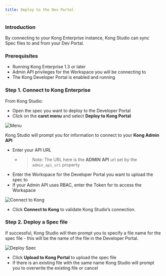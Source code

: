 ```yaml
---
title: Deploy to the Dev Portal
---
```


### Introduction

By connecting to your Kong Enterprise instance, Kong Studio can sync Spec files to
and from your Dev Portal.


### Prerequisites

* Running Kong Enterprise 1.3 or later
* Admin API privileges for the Workspace you will be connecting to
* The Kong Developer Portal is enabled and running



### Step 1. Connect to Kong Enterprise

From Kong Studio:

* Open the spec you want to deploy to the Developer Portal
* Click on the **caret menu** and select **Deploy to Kong Portal**

![Menu](https://doc-assets.konghq.com/studio/1.0/dev-portal/01-menu.png)


Kong Studio will prompt you for information to connect to your **Kong Admin API**


* Enter your API URL
    * >Note: The URL here is the **ADMIN** **API** url set by the `admin_api_uri` property
* Enter the Workspace for the Developer Portal you want to upload the spec  to
* If your Admin API uses RBAC, enter the Token for to access the Workspace


![Connect to Kong](https://doc-assets.konghq.com/studio/1.0/dev-portal/02-connect-to-kong.png)

* Click **Connect to Kong** to validate Kong Studio’s connection. 


### Step 2. Deploy a Spec file

If successful, Kong Studio will then prompt you to specify a file name for the spec file - this will be the name of the file in the Developer Portal.

![Deploy Spec](https://doc-assets.konghq.com/studio/1.0/dev-portal/03-deploy-spec.png)

* Click **Upload to Kong Portal** to upload the spec file
*  If there is an existing file with the same name Kong Studio will prompt you to overwrite the existing file or cancel
